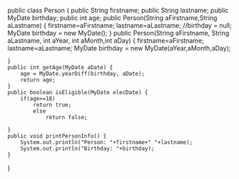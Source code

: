 
public class Person {
	public String firstname;
	public String lastname;
	public MyDate birthday;
	public int age;
	public  Person(String aFirstname,String aLastname) {
		firstname=aFirstname;
		lastname=aLastname;
		//birthday = null;
		 MyDate birthday = new MyDate();
	}
	public Person(String aFirstname, String aLastname, int aYear, int aMonth,int aDay) {
		firstname=aFirstname;
		lastname=aLastname;
		MyDate birthday = new MyDate(aYear,aMonth,aDay);
		
	}
	public int getAge(MyDate aDate) {
		age = MyDate.yearDiff(birthday, aDate);
		return age;
	}
	public boolean isEligible(MyDate elecDate) {
		if(age>=18)
			return true;
			else
				return false;
		
	}
	public void printPersonInfo() {
		System.out.println("Person: "+firstname+" "+lastname);
		System.out.println("Birthday: "+birthday);
	}
}
